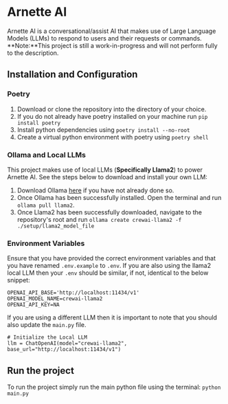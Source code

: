 # Arnette AI
Arnette AI is a conversational/assist AI that makes use of Large Language Models (LLMs) to respond to users and their requests or commands.
**Note:**This project is still a work-in-progress and will not perform fully to the description.

## Installation and Configuration

### Poetry
1. Download or clone the repository into the directory of your choice.
2. If you do not already have poetry installed on your machine run `pip install poetry`
3. Install python dependencies using `poetry install --no-root`
4. Create a virtual python environment with poetry using `poetry shell`

### Ollama and Local LLMs
This project makes use of local LLMs (**Specifically Llama2**) to power Arnette AI. See the steps below to download and install your own LLM:
1. Download Ollama [here](https://ollama.com) if you have not already done so.
2. Once Ollama has been successfully installed. Open the terminal and run `ollama pull llama2`.
3. Once Llama2 has been successfully downloaded, navigate to the repository's root and run `ollama create crewai-llama2 -f ./setup/llama2_model_file`

### Environment Variables
Ensure that you have provided the correct environment variables and that you have renamed `.env.example` to `.env`. If you are also using the llama2 local LLM then your `.env` should be similar, if not, identical to the below snippet:
```
OPENAI_API_BASE='http://localhost:11434/v1'
OPENAI_MODEL_NAME=crewai-llama2
OPENAI_API_KEY=NA
```
If you are using a different LLM then it is important to note that you should also update the `main.py` file.
```
# Initialize the Local LLM
llm = ChatOpenAI(model="crewai-llama2", base_url="http://localhost:11434/v1")
```

## Run the project
To run the project simply run the main python file using the terminal: `python main.py`
